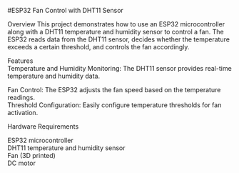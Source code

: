 #ESP32 Fan Control with DHT11 Sensor

Overview
This project demonstrates how to use an ESP32 microcontroller along with a DHT11 temperature and humidity sensor to control a fan. 
The ESP32 reads data from the DHT11 sensor, decides whether the temperature exceeds a certain threshold, and controls the fan accordingly.


Features         
Temperature and Humidity Monitoring: The DHT11 sensor provides real-time temperature and humidity data.

Fan Control: The ESP32 adjusts the fan speed based on the temperature readings.                                             
Threshold Configuration: Easily configure temperature thresholds for fan activation.                            

Hardware Requirements    

ESP32 microcontroller                                       
DHT11 temperature and humidity sensor                                   
Fan (3D printed)                       
DC motor               

